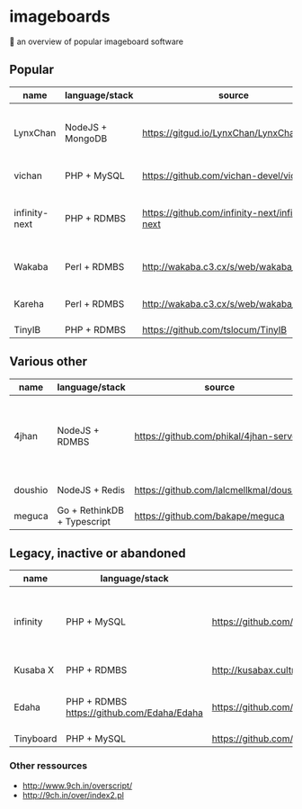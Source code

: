 # imageboards
:ramen: an overview of popular imageboard software

## Popular

name | language/stack | source | comments
-----| -------------- | ------ | --------
LynxChan | NodeJS + MongoDB | https://gitgud.io/LynxChan/LynxChan | all functionality exposed via JSON based RPC
vichan | PHP + MySQL | https://github.com/vichan-devel/vichan/ | Fork of Tinyboard
infinity-next | PHP + RDMBS | https://github.com/infinity-next/infinity-next | Rewrite of infinity, built on top of the Laravel framework
Wakaba | Perl + RDMBS | http://wakaba.c3.cx/s/web/wakaba_kareha | Inspired by Futaba and Futallaby
Kareha | Perl + RDMBS | http://wakaba.c3.cx/s/web/wakaba_kareha | textboard-only version of Wakaba
TinyIB | PHP + RDMBS | https://github.com/tslocum/TinyIB | 

## Various other
name | language/stack | source | comments
-----| -------------- | ------ | --------
4jhan | NodeJS + RDMBS | https://github.com/phikal/4jhan-server | board engine only (JSON-based server-client architecture)
doushio | NodeJS + Redis | https://github.com/lalcmellkmal/doushio | Real-time features
meguca | Go + RethinkDB + Typescript | https://github.com/bakape/meguca | Real-time features

## Legacy, inactive or abandoned

name | language/stack | source | comments
-----| -------------- | ------ | --------
infinity | PHP + MySQL | https://github.com/ctrlcctrlv/infinity | deprecated in favor of vichan and/or infinity-next
Kusaba X | PHP + RDMBS | http://kusabax.cultnet.net/ | no updates since 2013
Edaha | PHP + RDMBS https://github.com/Edaha/Edaha | https://github.com/Edaha/Edaha | Fork of Kusaba X, no updates since 2013
Tinyboard | PHP + MySQL | https://github.com/savetheinternet/Tinyboard | 

### Other ressources
* http://www.9ch.in/overscript/
* http://9ch.in/over/index2.pl
